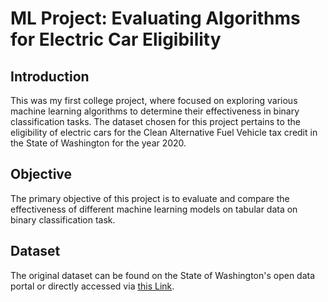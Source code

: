 # ML Project: Evaluating Algorithms for Electric Car Eligibility

## Introduction

This was my first college project, where focused on exploring various machine learning algorithms to determine their effectiveness in binary classification tasks. The dataset chosen for this project pertains to the eligibility of electric cars for the Clean Alternative Fuel Vehicle tax credit in the State of Washington for the year 2020.

## Objective

The primary objective of this project is to evaluate and compare the effectiveness of different machine learning models on tabular data on binary classification task.


## Dataset

The original dataset can be found on the State of Washington's open data portal or directly accessed via [this Link](https://catalog.data.gov/dataset/electric-vehicle-population-data/resource/fa51be35-691f-45d2-9f3e-535877965e69).
